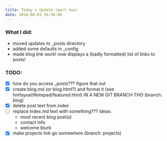 ```yaml
---
title: Today's Update (part two)
date: 2018-08-03 16:30:00
---
```


### What I did:
* moved updates to _posts directory
* added some defaults in _config
* made blog link work! now displays a (badly formatted) list of links to posts!

### TODO:
- [x] how do you access _posts??? figure that out
- [x] create blog.md (or blog.html?) and format it (see hmfaysal/Notepad/featured.html) IN A NEW GIT BRANCH THO (branch: blog)
- [x] delete post text from index
- [ ] replace index.md text with something??? ideas: 
    - most recent blog post(s)
    - contact info
    - welcome blurb
- [x] make projects link go somewhere (branch: projects)